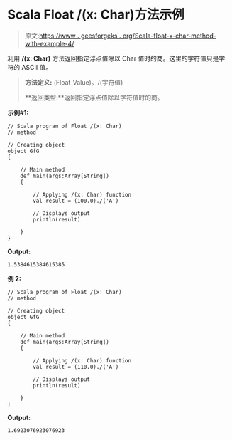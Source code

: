 # Scala Float /(x: Char)方法示例

> 原文:[https://www . geesforgeks . org/Scala-float-x-char-method-with-example-4/](https://www.geeksforgeeks.org/scala-float-x-char-method-with-example-4/)

利用 **/(x: Char)** 方法返回指定浮点值除以 Char 值时的商。这里的字符值只是字符的 ASCII 值。

> **方法定义:** (Float_Value)。/(字符值)
> 
> **返回类型:**返回指定浮点值除以字符值时的商。

**示例#1:**

```
// Scala program of Float /(x: Char)
// method

// Creating object
object GfG
{ 

    // Main method
    def main(args:Array[String])
    {

        // Applying /(x: Char) function
        val result = (100.0)./('A')

        // Displays output
        println(result)

    }
} 
```

**Output:**

```
1.5384615384615385

```

**例 2:**

```
// Scala program of Float /(x: Char)
// method

// Creating object
object GfG
{ 

    // Main method
    def main(args:Array[String])
    {

        // Applying /(x: Char) function
        val result = (110.0)./('A')

        // Displays output
        println(result)

    }
} 
```

**Output:**

```
1.6923076923076923

```